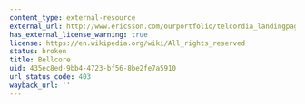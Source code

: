```yaml
---
content_type: external-resource
external_url: http://www.ericsson.com/ourportfolio/telcordia_landingpage
has_external_license_warning: true
license: https://en.wikipedia.org/wiki/All_rights_reserved
status: broken
title: Bellcore
uid: 435ec8ed-9bb4-4723-bf56-8be2fe7a5910
url_status_code: 403
wayback_url: ''
---
```

